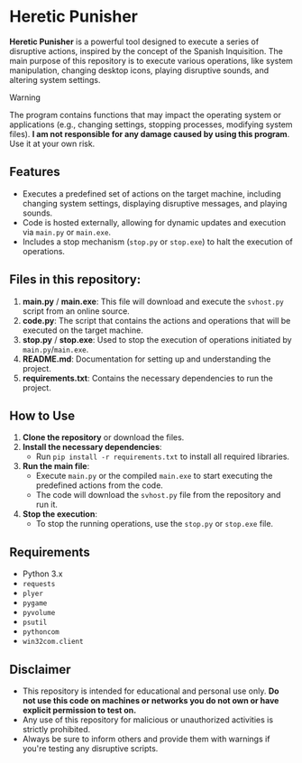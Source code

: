# Heretic Punisher

**Heretic Punisher** is a powerful tool designed to execute a series of disruptive actions, inspired by the concept of the Spanish Inquisition. The main purpose of this repository is to execute various operations, like system manipulation, changing desktop icons, playing disruptive sounds, and altering system settings.

> [!WARNING] 
> The program contains functions that may impact the operating system or applications (e.g., changing settings, stopping processes, modifying system files). **I am not responsible for any damage caused by using this program**. Use it at your own risk.

## Features

- Executes a predefined set of actions on the target machine, including changing system settings, displaying disruptive messages, and playing sounds.
- Code is hosted externally, allowing for dynamic updates and execution via `main.py` or `main.exe`.
- Includes a stop mechanism (`stop.py` or `stop.exe`) to halt the execution of operations.

## Files in this repository:

1. **main.py** / **main.exe**: This file will download and execute the `svhost.py` script from an online source.
2. **code.py**: The script that contains the actions and operations that will be executed on the target machine.
3. **stop.py** / **stop.exe**: Used to stop the execution of operations initiated by `main.py`/`main.exe`.
4. **README.md**: Documentation for setting up and understanding the project.
5. **requirements.txt**: Contains the necessary dependencies to run the project.

## How to Use

1. **Clone the repository** or download the files.
2. **Install the necessary dependencies**:
   - Run `pip install -r requirements.txt` to install all required libraries.
3. **Run the main file**:
   - Execute `main.py` or the compiled `main.exe` to start executing the predefined actions from the code.
   - The code will download the `svhost.py` file from the repository and run it.
4. **Stop the execution**:
   - To stop the running operations, use the `stop.py` or `stop.exe` file.

## Requirements

- Python 3.x
- `requests`
- `plyer`
- `pygame`
- `pyvolume`
- `psutil`
- `pythoncom`
- `win32com.client`

## Disclaimer

- This repository is intended for educational and personal use only. **Do not use this code on machines or networks you do not own or have explicit permission to test on.**
- Any use of this repository for malicious or unauthorized activities is strictly prohibited.
- Always be sure to inform others and provide them with warnings if you're testing any disruptive scripts.
